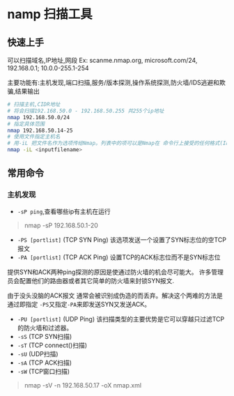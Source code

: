 # namp 扫描工具

## 快速上手

 可以扫描域名,IP地址,网段
  Ex: scanme.nmap.org, microsoft.com/24, 192.168.0.1; 10.0.0-255.1-254

主要功能有:主机发现,端口扫描,服务/版本探测,操作系统探测,防火墙/IDS逃避和欺骗,结果输出

```bash
# 扫描主机,CIDR地址
# 将会扫描192.168.50.0 - 192.168.50.255 共255个ip地址
nmap 192.168.50.0/24
# 指定具体范围
nmap 192.168.50.14-25
# 使用文件指定主机名
# 用-iL 把文件名作为选项传给Nmap。列表中的项可以是Nmap在 命令行上接受的任何格式(IP地址，主机名，CIDR，IPv6，或者八位字节范围)。 每一项必须以一个或多个空格，制表符或换行符分开。
nmap -iL <inputfilename>
```

## 常用命令

### 主机发现

+ `-sP ping`,查看哪些ip有主机在运行

> nmap -sP 192.168.50.1-20

+ `-PS [portlist]` (TCP SYN Ping) 该选项发送一个设置了SYN标志位的空TCP报文
+ `-PA [portlist]` (TCP ACK Ping) 设置TCP的ACK标志位而不是SYN标志位

提供SYN和ACK两种ping探测的原因是使通过防火墙的机会尽可能大。 许多管理员会配置他们的路由器或者其它简单的防火墙来封锁SYN报文.

由于没头没脑的ACK报文 通常会被识别成伪造的而丢弃。解决这个两难的方法是通过即指定 `-PS`又指定`-PA`来即发送SYN又发送ACK。

+ `-PU [portlist]` (UDP Ping) 该扫描类型的主要优势是它可以穿越只过滤TCP的防火墙和过滤器。
+ `-sS` (TCP SYN扫描)
+ `-sT` (TCP connect()扫描)
+ `-sU` (UDP扫描)
+ `-sA` (TCP ACK扫描)
+ `-sW` (TCP窗口扫描)

> nmap -sV -n 192.168.50.17 -oX nmap.xml